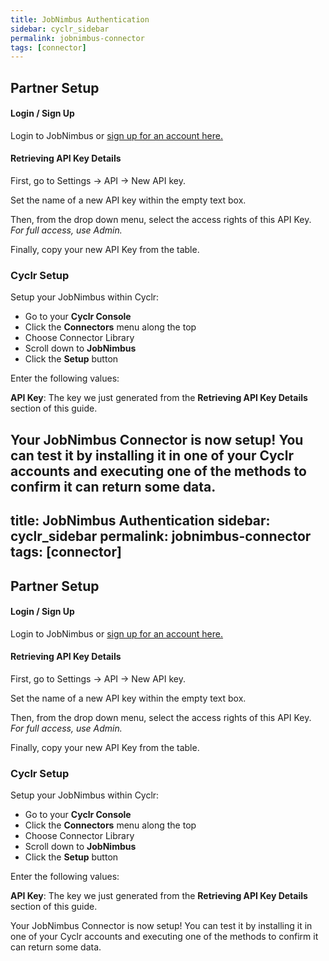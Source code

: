 ```yaml
---
title: JobNimbus Authentication
sidebar: cyclr_sidebar
permalink: jobnimbus-connector
tags: [connector]
---
```


## Partner Setup

#### Login / Sign Up

Login to JobNimbus or [sign up for an account here.](https://www.jobnimbus.com/trial-signup/)

#### Retrieving API Key Details

First, go to Settings -> API -> New API key.

Set the name of a new API key within the empty text box.

Then, from the drop down menu, select the access rights of this API Key.
_For full access, use Admin._

Finally, copy your new API Key from the table.

### Cyclr Setup

Setup your JobNimbus within Cyclr:

- Go to your **Cyclr Console**
- Click the **Connectors** menu along the top
- Choose Connector Library
- Scroll down to **JobNimbus**
- Click the **Setup** button

Enter the following values:

**API Key**: The key we just generated from the **Retrieving API Key Details** section of this guide.

Your JobNimbus Connector is now setup! You can test it by installing it in one of your Cyclr accounts and executing one of the methods to confirm it can return some data.
---
title: JobNimbus Authentication
sidebar: cyclr_sidebar
permalink: jobnimbus-connector
tags: [connector]
---

## Partner Setup

#### Login / Sign Up

Login to JobNimbus or [sign up for an account here.](https://www.jobnimbus.com/trial-signup/)

#### Retrieving API Key Details

First, go to Settings -> API -> New API key.

Set the name of a new API key within the empty text box.

Then, from the drop down menu, select the access rights of this API Key.
_For full access, use Admin._

Finally, copy your new API Key from the table.

### Cyclr Setup

Setup your JobNimbus within Cyclr:

- Go to your **Cyclr Console**
- Click the **Connectors** menu along the top
- Choose Connector Library
- Scroll down to **JobNimbus**
- Click the **Setup** button

Enter the following values:

**API Key**: The key we just generated from the **Retrieving API Key Details** section of this guide.

Your JobNimbus Connector is now setup! You can test it by installing it in one of your Cyclr accounts and executing one of the methods to confirm it can return some data.

